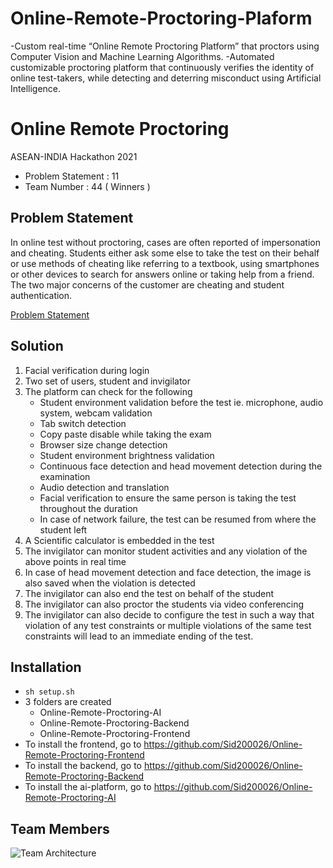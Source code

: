 # Online-Remote-Proctoring-Plaform
-Custom real-time “Online Remote Proctoring Platform” that proctors using Computer Vision and Machine Learning Algorithms. 
-Automated customizable proctoring platform that continuously verifies the identity of online test-takers, while detecting and deterring misconduct using Artificial Intelligence.

# Online Remote Proctoring

ASEAN-INDIA Hackathon 2021

- Problem Statement : 11
- Team Number : 44 ( Winners )

## Problem Statement

In online test without proctoring, cases are often reported of impersonation and cheating. Students either ask some else to take the test on their behalf or use methods of cheating like referring to a textbook, using smartphones or other devices to search for answers online or taking help from a friend. The two major concerns of the customer are cheating and student authentication.

[Problem Statement](https://india-asean.mic.gov.in/problem-statement)

## Solution

1. Facial verification during login
2. Two set of users, student and invigilator
3. The platform can check for the following
   - Student environment validation before the test ie. microphone, audio system, webcam validation
   - Tab switch detection
   - Copy paste disable while taking the exam
   - Browser size change detection
   - Student environment brightness validation
   - Continuous face detection and head movement detection during the examination
   - Audio detection and translation
   - Facial verification to ensure the same person is taking the test throughout the duration
   - In case of network failure, the test can be resumed from where the student left
4. A Scientific calculator is embedded in the test
5. The invigilator can monitor student activities and any violation of the above points in real time
6. In case of head movement detection and face detection, the image is also saved when the violation is detected
7. The invigilator can also end the test on behalf of the student
8. The invigilator can also proctor the students via video conferencing
9. The invigilator can also decide to configure the test in such a way that violation of any test constraints or multiple violations of the same test constraints will lead to an immediate ending of the test.

## Installation

- `sh setup.sh`
- 3 folders are created
   - Online-Remote-Proctoring-AI
   - Online-Remote-Proctoring-Backend
   - Online-Remote-Proctoring-Frontend
- To install the frontend, go to https://github.com/Sid200026/Online-Remote-Proctoring-Frontend
- To install the backend, go to https://github.com/Sid200026/Online-Remote-Proctoring-Backend
- To install the ai-platform, go to https://github.com/Sid200026/Online-Remote-Proctoring-AI

## Team Members

![Team Architecture](./assets/team.jpeg)
